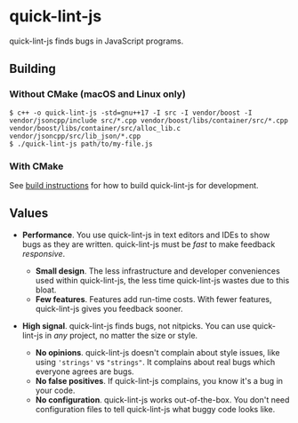 # quick-lint-js

quick-lint-js finds bugs in JavaScript programs.

## Building

### Without CMake (macOS and Linux only)

    $ c++ -o quick-lint-js -std=gnu++17 -I src -I vendor/boost -I vendor/jsoncpp/include src/*.cpp vendor/boost/libs/container/src/*.cpp vendor/boost/libs/container/src/alloc_lib.c vendor/jsoncpp/src/lib_json/*.cpp
    $ ./quick-lint-js path/to/my-file.js

### With CMake

See [build instructions](docs/BUILDING.md) for how to build quick-lint-js for
development.

## Values

* **Performance**. You use quick-lint-js in text editors and IDEs to show bugs
  as they are written. quick-lint-js must be *fast* to make feedback *responsive*.
  * **Small design**. The less infrastructure and developer conveniences used
    within quick-lint-js, the less time quick-lint-js wastes due to this bloat.
  * **Few features**. Features add run-time costs. With fewer features,
    quick-lint-js gives you feedback sooner.

* **High signal**. quick-lint-js finds bugs, not nitpicks. You can use
  quick-lint-js in *any* project, no matter the size or style.
  * **No opinions**. quick-lint-js doesn't complain about style issues, like
    using `'strings'` vs `"strings"`. It complains about real bugs which
    everyone agrees are bugs.
  * **No false positives**. If quick-lint-js complains, you know it's a bug in
    your code.
  * **No configuration**. quick-lint-js works out-of-the-box. You don't need
    configuration files to tell quick-lint-js what buggy code looks like.

